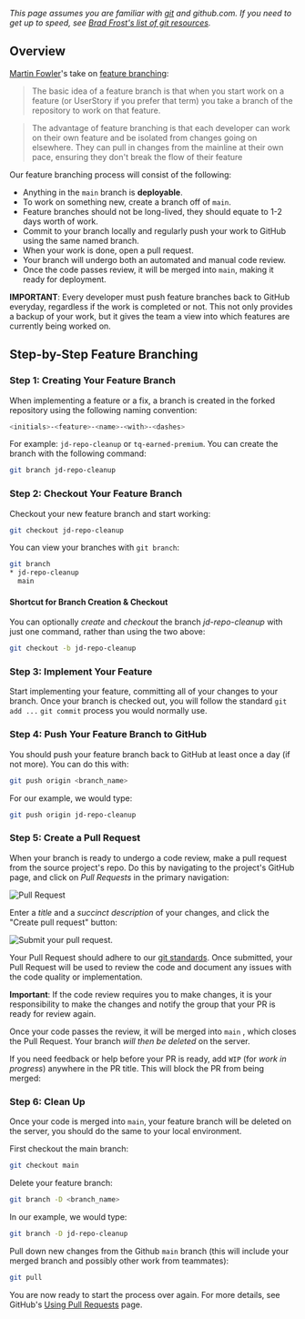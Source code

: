 _This page assumes you are familiar with [git](http://git-scm.com/) and github.com. If you need to get up to speed, see [Brad Frost's list of git resources](https://bradfrost.com/blog/post/gitgithub-resources/)._

## Overview

[Martin Fowler](http://martinfowler.com/)'s take on [feature branching](http://martinfowler.com/bliki/FeatureBranch.html):

> The basic idea of a feature branch is that when you start work on a feature (or UserStory if you prefer that term) you take a branch of the repository to work on that feature.

> The advantage of feature branching is that each developer can work on their own feature and be isolated from changes going on elsewhere. They can pull in changes from the mainline at their own pace, ensuring they don't break the flow of their feature

Our feature branching process will consist of the following:

* Anything in the `main` branch is **deployable**.
* To work on something new, create a branch off of `main`.
* Feature branches should not be long-lived, they should equate to 1-2 days worth of work.
* Commit to your branch locally and regularly push your work to GitHub using the same named branch.
* When your work is done, open a pull request.
* Your branch will undergo both an automated and manual code review.
* Once the code passes review, it will be merged into `main`, making it ready for deployment.

**IMPORTANT**: Every developer must push feature branches back to GitHub everyday, regardless if the work is completed or not. This not only provides a backup of your work, but it gives the team a view into which features are currently being worked on.

## Step-by-Step Feature Branching

### Step 1: Creating Your Feature Branch
When implementing a feature or a fix, a branch is created in the forked repository using the following naming convention:

``` bash
<initials>-<feature>-<name>-<with>-<dashes>
```

For example: ` jd-repo-cleanup ` or ` tq-earned-premium `. You can create the branch with the following command:

``` bash
git branch jd-repo-cleanup
```

### Step 2: Checkout Your Feature Branch
Checkout your new feature branch and start working:

``` bash
git checkout jd-repo-cleanup
```

You can view your branches with ` git branch `:

``` bash
git branch
* jd-repo-cleanup
  main
```

#### Shortcut for Branch Creation & Checkout
You can optionally _create_ and _checkout_ the branch _jd-repo-cleanup_ with just one command, rather than using the two above:

``` bash
git checkout -b jd-repo-cleanup
```

### Step 3: Implement Your Feature
Start implementing your feature, committing all of your changes to your branch. Once your branch is checked out, you will follow the standard ` git add ... ` ` git commit ` process you would normally use.

### Step 4: Push Your Feature Branch to GitHub
You should push your feature branch back to GitHub at least once a day (if not more). You can do this with:

``` bash
git push origin <branch_name>
```

For our example, we would type:

``` bash
git push origin jd-repo-cleanup
```

### Step 5: Create a Pull Request
When your branch is ready to undergo a code review, make a pull request from the source project's repo. Do this by navigating to the project's GitHub page, and click on _Pull Requests_ in the primary navigation:

![Pull Request](https://XYZ_Company-developer-practices.s3.amazonaws.com/images/pull-request-nav.png)

Enter a _title_ and a _succinct description_ of your changes, and click the "Create pull request" button:

![Submit your pull request.](https://s3.amazonaws.com/rejuvenan-wiki/images/create-pull-request.png)

Your Pull Request should adhere to our [git standards](github-standards.md). Once submitted, your Pull Request will be used to review the code and document any issues with the code quality or implementation.

__Important__: If the code review requires you to make changes, it is your responsibility to make the changes and notify the group that your PR is ready for review again.

Once your code passes the review, it will be merged into `main` , which closes the Pull Request. Your branch _will then be deleted_ on the server.

If you need feedback or help before your PR is ready, add `WIP` (for *work in progress*) anywhere in the PR title. This will block the PR from being merged:



### Step 6: Clean Up
Once your code is merged into `main`, your feature branch will be deleted on the server, you should do the same to your local environment.

First checkout the main branch:

``` bash
git checkout main
```

Delete your feature branch:

``` bash
git branch -D <branch_name>
```

In our example, we would type:

``` bash
git branch -D jd-repo-cleanup
```

Pull down new changes from the Github `main` branch (this will include your merged branch and possibly other work from teammates):

``` bash
git pull
```

You are now ready to start the process over again. For more details, see GitHub's [Using Pull Requests](https://help.GitHub.com/articles/using-pull-requests) page.
